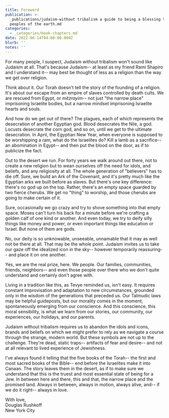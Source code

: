 ```yaml
---
title: Foreword
publication: >-
  _publications/judaism-without tribalism a guide to being a blessing to all the
  peoples of the earth.md
categories:
  - _categories/book-chapters.md
date: 2022-06-14T04:00:00.000Z
blurb: ''
notes: ''
---
```


For many people, I suspect, Judaism without tribalism won't sound like Judaism at all. That's because Judaism-- at least as my friend Rami Shapiro and I understand it-- may best be thought of less as a religion than the way we get over religion.

Think about it. Our Torah doesn't tell the story of the founding of a religion. It's about our escape from an empire of slaves controlled by death cults. We are rescued from Egypt, or *mitzrayim*-- not just "the narrow place" imprisoning Israelite bodies, but a narrow mindset imprisoning Israelite hearts and souls.

And how do we get out of there? The plagues, each of which represents the desecration of another Egyptian god. Blood desecrates the Nile, a god. Locusts desecrate the corn god, and so on, until we get to the ultimate desecration. In April, the Egyptian New Year, when everyone is supposed to be worshipping a ram, what do the Israelites do? Kill a lamb as a sacrifice-- an abomination in Egypt-- and then put the blood on the door, as if to publicize the fact.

Out to the desert we run. For forty years we walk around out there, not to create a new religion but to wean ourselves off the need for idols, and beliefs, and any religiosity at all. The whole generation of "believers" has to die off. Sure, we build an Ark of the Covenant, and it's pretty much like the Egyptian arks we built before as slaves. But there's one key difference: there's no god up on the top. Rather, there's an empty space guarded by two fierce cherubs. We get no "thing" to worship, and those cherubs are going to make certain of it.

Sure, occasionally we go crazy and try to shove something into that empty space. Moses can't turn his back for a minute before we're crafting a golden calf of one kind or another. And even today, we try to deify silly things like money and power, or even important things like education or Israel. But none of them are gods.

No, our deity is so unknowable, unseeable, unnamable that it may as well not be there at all. That may be the whole point. Judaism invites us to take our gaze off the idealized icon in the sky-- however temporarily reassuring-- and place it on one another.

Yes, we are the real prize, here. We people. Our families, communities, friends, neighbors-- and even those people over there who we don't quite understand and certainly don't agree with.

Living in a tradition like this, as Tevye reminded us, isn't easy. It requires constant improvisation and adaptation to new circumstances, grounded only in the wisdom of the generations that preceded us. Our Talmudic laws may be helpful guideposts, but our morality comes in the moment, spontaneously emerging from our conscience. And this conscience, this moral sensibility, is what we learn from our stories, our community, our experiences, our holidays, and our parents.

Judaism without tribalism requires us to abandon the idols and icons, brands and beliefs on which we might prefer to rely as we navigate a course through the strange, modern world. But these symbols are not up to the challenge. They're dead, static traps-- artifacts of fear and desire-- and not at all relevant to lived experience of Jewishness.

I've always found it telling that the five books of the Torah-- the first and most sacred books of the Bible-- end before the Israelites make it into Canaan. The story leaves them in the desert, as if to make sure we understand that this is the truest and most essential state of being for a Jew. In between here and there, this and that, the narrow place and the promised land. Always in between, always in motion, always alive, and-- if we do it right-- always in love.

With love,\
Douglas Rushkoff\
New York City
